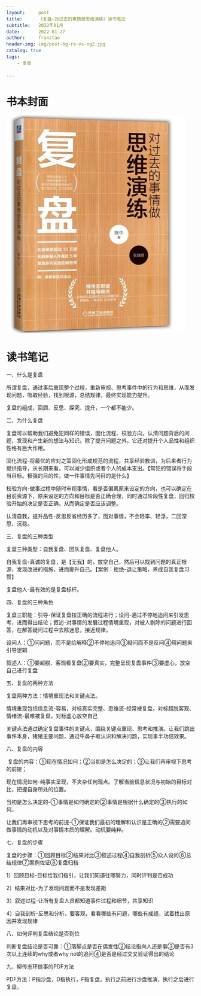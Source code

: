 ```yaml
---
layout:     post
title:      《复盘-对过去的事情做思维演练》读书笔记
subtitle:   2022年01月
date:       2022-01-27
author:     franztao
header-img: img/post-bg-re-vs-ng2.jpg
catalog: true
tags:
    - 复盘

---
```


# 书本封面

![](https://raw.githubusercontent.com/franztao/blog_picture/main/marktext/2022-12-18-10-01-44-image.png)



# 读书笔记

一、什么是复盘

所谓复盘，通过事后重现整个过程，重新审视、思考事件中的行为和思维，从而发现问题，吸取经验，找到根源，总结规律，最终实现能力提升。

复盘的组成，回顾、反思、探究、提升，一个都不能少。

二、为什么复盘

复盘可以帮助我们避免犯同样的错误，固化流程、校验方向，认清问题背后的问题，发现和产生新的想法与知识。除了提升问题之外，它还对提升个人品性和组织性格有巨大作用。

固化流程-将最优的应对之策固化形成规范的流程，共享经验教训，为后来者行为提供指导，从长期来看，可以减少组织或者个人的成本支出。【常犯的错误将手段当目标。极强的目的性，做一件事情先问目的是什么】

校验方向-做事过程中随时审视事情，看是否偏离原来设定的方向，也可以确定在目前资源下，原来设定的方向和目标是否正确合理，同时通过阶段性复盘，回归校验开始的决定是否正确，从而确定是否应该调整。

认清自我，提升品性-反思反省经历多了，面对事情，不会轻率、轻浮，二回深思、沉稳。

三、复盘的三种类型

复盘三种类型：自我复盘、团队复盘、复盘他人。

自我复盘-真诚的复盘，是【无我】的，放空自己，然后可以找到问题的真正根源，发现改进的措施，进而提升自己。【案例：拒绝-退让策略，养成自我复盘习惯】

复盘他人-最有效的是复盘标杆。

四、复盘的三种角色

复盘三职能：引导-保证复盘按正确的流程进行；设问-通过不停地追问来引发思考，进而得出结论；叙述-对事情的发展过程情境重现，对被人剔除的问题进行回答，在解答疑问过程中去除迷思，接近规律。

设问人：①问问题，而不是给解释②不停地追问③疑问而不是反问④用问题来引导逻辑

叙述人：①要超脱、客观看复盘②要真实，完整呈现复盘事件③要虚心，放空自己进行复盘

五、复盘的两种方法

复盘两种方法：情境重现法和关键点法。

情境重现包括信息流-容易，对标真实完整、思维流-经常被复盘，对标超脱客观、情绪流-最难被复盘，对标虚心放空自己

关键点法通过确定复盘事件的关键点，围绕关键点重现、思考和推演。让我们跳出事件本身，猪猪主要问题，通过牛鼻子取认识和解决问题，实现事半功倍效果。

六、复盘的内容

 复盘的内容：①现在情况如何；②当初是怎么决定的；③让我们再审视下思考的前提；

现在情况如何-纯事实呈现，不夹杂任何观点。了解当前信息状况与初始的目标对比，把握自身所处的位置。

当初是怎么决定的-①事情是如何确定的②事情是根据什么确定的③执行的如何。

让我们再审视下思考的前提-①保证我们最初的理解和认识是正确的②需要追问做事情的动机以及对事情本质的理解。动机要纯粹。

七、复盘的步骤

复盘的步骤：①回顾目标②结果对比③叙述过程④自我剖析⑤众人设问⑥总结规律⑦案例佐证⑧复盘归档

1）回顾目标-目标给我们指引，让我们知道往哪努力，同时评判是否成功

2）结果对比-为了发现问题而不是发现差距

3）叙述过程-让所有复盘人员都知道事件过程和细节，共享知识

4）自我剖析-反思和分析，要客观，看看哪些有问题，哪些有成绩，试着找出原因并发现规律

八、如何评判复盘结论是否到位

判断复盘结论是否可靠：①落脚点是否在偶发性②结论指向人还是事③是否有3次以上连续的why或者why not的追问④是否是经过交叉验证得出的结论

九、柳传志环做事的PDF方法

PDF方法：P指沙盘，D指执行，F指复盘。执行之前进行沙盘推演，执行之后进行复盘。
